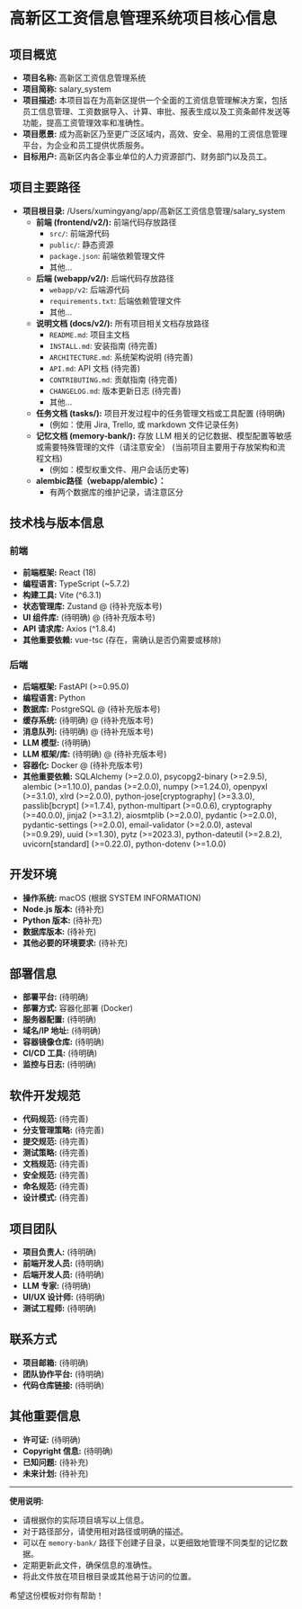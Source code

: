 # 高新区工资信息管理系统项目核心信息

## 项目概览

*   **项目名称:** 高新区工资信息管理系统
*   **项目简称:** salary_system
*   **项目描述:** 本项目旨在为高新区提供一个全面的工资信息管理解决方案，包括员工信息管理、工资数据导入、计算、审批、报表生成以及工资条邮件发送等功能，提高工资管理效率和准确性。
*   **项目愿景:** 成为高新区乃至更广泛区域内，高效、安全、易用的工资信息管理平台，为企业和员工提供优质服务。
*   **目标用户:** 高新区内各企事业单位的人力资源部门、财务部门以及员工。

## 项目主要路径

*   **项目根目录:** /Users/xumingyang/app/高新区工资信息管理/salary_system
    *   **前端 (frontend/v2/):** 前端代码存放路径
        *   `src/`: 前端源代码
        *   `public/`: 静态资源
        *   `package.json`: 前端依赖管理文件
        *   其他...
    *   **后端 (webapp/v2/):** 后端代码存放路径
        *   `webapp/v2`: 后端源代码
        *   `requirements.txt`: 后端依赖管理文件
        *   其他...
    *   **说明文档 (docs/v2/):** 所有项目相关文档存放路径
        *   `README.md`: 项目主文档
        *   `INSTALL.md`: 安装指南 (待完善)
        *   `ARCHITECTURE.md`: 系统架构说明 (待完善)
        *   `API.md`: API 文档 (待完善)
        *   `CONTRIBUTING.md`: 贡献指南 (待完善)
        *   `CHANGELOG.md`: 版本更新日志 (待完善)
        *   其他...
    *   **任务文档 (tasks/):** 项目开发过程中的任务管理文档或工具配置 (待明确)
        *   (例如：使用 Jira, Trello, 或 markdown 文件记录任务)
    *   **记忆文档 (memory-bank/):** 存放 LLM 相关的记忆数据、模型配置等敏感或需要特殊管理的文件（请注意安全） (当前项目主要用于存放架构和流程文档)
        *   (例如：模型权重文件、用户会话历史等)
    *   **alembic路径（webapp/alembic）：**
        *   有两个数据库的维护记录，请注意区分

## 技术栈与版本信息

### 前端

*   **前端框架:** React (18)
*   **编程语言:** TypeScript (~5.7.2)
*   **构建工具:** Vite (^6.3.1)
*   **状态管理库:** Zustand @ (待补充版本号)
*   **UI 组件库:** (待明确) @ (待补充版本号)
*   **API 请求库:** Axios (^1.8.4)
*   **其他重要依赖:** vue-tsc (存在，需确认是否仍需要或移除)

### 后端

*   **后端框架:** FastAPI (>=0.95.0)
*   **编程语言:** Python
*   **数据库:** PostgreSQL @ (待补充版本号)
*   **缓存系统:** (待明确) @ (待补充版本号)
*   **消息队列:** (待明确) @ (待补充版本号)
*   **LLM 模型:** (待明确)
*   **LLM 框架/库:** (待明确) @ (待补充版本号)
*   **容器化:** Docker @ (待补充版本号)
*   **其他重要依赖:** SQLAlchemy (>=2.0.0), psycopg2-binary (>=2.9.5), alembic (>=1.10.0), pandas (>=2.0.0), numpy (>=1.24.0), openpyxl (>=3.1.0), xlrd (>=2.0.0), python-jose[cryptography] (>=3.3.0), passlib[bcrypt] (>=1.7.4), python-multipart (>=0.0.6), cryptography (>=40.0.0), jinja2 (>=3.1.2), aiosmtplib (>=2.0.0), pydantic (>=2.0.0), pydantic-settings (>=2.0.0), email-validator (>=2.0.0), asteval (>=0.9.29), uuid (>=1.30), pytz (>=2023.3), python-dateutil (>=2.8.2), uvicorn[standard] (>=0.22.0), python-dotenv (>=1.0.0)

## 开发环境

*   **操作系统:** macOS (根据 SYSTEM INFORMATION)
*   **Node.js 版本:** (待补充)
*   **Python 版本:** (待补充)
*   **数据库版本:** (待补充)
*   **其他必要的环境要求:** (待补充)

## 部署信息

*   **部署平台:** (待明确)
*   **部署方式:** 容器化部署 (Docker)
*   **服务器配置:** (待明确)
*   **域名/IP 地址:** (待明确)
*   **容器镜像仓库:** (待明确)
*   **CI/CD 工具:** (待明确)
*   **监控与日志:** (待明确)

## 软件开发规范

*   **代码规范:** (待完善)
*   **分支管理策略:** (待完善)
*   **提交规范:** (待完善)
*   **测试策略:** (待完善)
*   **文档规范:** (待完善)
*   **安全规范:** (待完善)
*   **命名规范:** (待完善)
*   **设计模式:** (待完善)

## 项目团队

*   **项目负责人:** (待明确)
*   **前端开发人员:** (待明确)
*   **后端开发人员:** (待明确)
*   **LLM 专家:** (待明确)
*   **UI/UX 设计师:** (待明确)
*   **测试工程师:** (待明确)

## 联系方式

*   **项目邮箱:** (待明确)
*   **团队协作平台:** (待明确)
*   **代码仓库链接:** (待明确)

## 其他重要信息

*   **许可证:** (待明确)
*   **Copyright 信息:** (待明确)
*   **已知问题:** (待补充)
*   **未来计划:** (待补充)

---

**使用说明:**

*   请根据你的实际项目填写以上信息。
*   对于路径部分，请使用相对路径或明确的描述。
*   可以在 `memory-bank/` 路径下创建子目录，以更细致地管理不同类型的记忆数据。
*   定期更新此文件，确保信息的准确性。
*   将此文件放在项目根目录或其他易于访问的位置。

希望这份模板对你有帮助！
